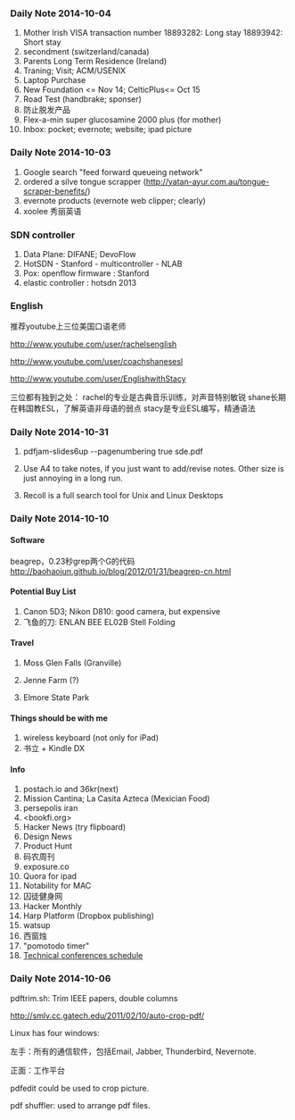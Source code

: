 ### Daily Note 2014-10-04
1. Mother Irish VISA transaction number
18893282: Long stay
18893942: Short stay
2. secondment (switzerland/canada)
3. Parents Long Term Residence (Ireland)
4. Traning; Visit; ACM/USENIX
5. Laptop Purchase
6. New Foundation <= Nov 14; CelticPlus<= Oct 15
7. Road Test (handbrake; sponser)
8. 防止脱发产品
9. Flex-a-min super glucosamine 2000 plus (for mother)
1. Inbox: pocket; evernote; website; ipad picture


### Daily Note 2014-10-03
1. Google search "feed forward queueing network"
2. ordered a silve tongue scrapper (http://yatan-ayur.com.au/tongue-scraper-benefits/)
3. evernote products (evernote web clipper; clearly)
4. xoolee 秀丽英语 

### SDN controller

1. Data Plane: DIFANE; DevoFlow
2. HotSDN - Stanford - multicontroller - NLAB
3. Pox: openflow firmware : Stanford
4. elastic controller : hotsdn 2013 

### English
推荐youtube上三位美国口语老师

http://www.youtube.com/user/rachelsenglish

http://www.youtube.com/user/coachshanesesl

http://www.youtube.com/user/EnglishwithStacy

三位都有独到之处：
rachel的专业是古典音乐训练，对声音特别敏锐
shane长期在韩国教ESL，了解英语非母语的弱点
stacy是专业ESL编写，精通语法


### Daily Note 2014-10-31
1. pdfjam-slides6up --pagenumbering true  sde.pdf

1. Use A4 to take notes, if you just want to add/revise notes. Other size is just annoying in a long run.

1. Recoll is a full search tool for Unix and Linux Desktops

### Daily Note 2014-10-10

#### Software
beagrep，0.23秒grep两个G的代码 <http://baohaojun.github.io/blog/2012/01/31/beagrep-cn.html>

#### Potential Buy List
1. Canon 5D3; Nikon D810: good camera, but expensive
2. 飞鱼的刀: ENLAN BEE EL02B Stell Folding

#### Travel

1. Moss Glen Falls (Granville)

2. Jenne Farm (?)

3. Elmore State Park

#### Things should be with me
1. wireless keyboard (not only for iPad)
2. 书立 + Kindle DX

#### Info
1. postach.io and 36kr(next)
1. Mission Cantina; La Casita Azteca (Mexician Food)
1. persepolis iran
1. <bookfi.org>
1. Hacker News (try flipboard)
2. Design News
3. Product Hunt
4. 码农周刊
5. exposure.co
6. Quora for ipad
7. Notability for MAC
8. 囚徒健身网
9. Hacker Monthly
10. Harp Platform (Dropbox publishing)
11. watsup
12. 西窗烛
13. "pomotodo timer"
14.  [Technical conferences schedule](http://confsearch.ethz.ch/confsearch/faces/pages/staticresults.jsp?query=%20SIGCOMM%20SIGMETRICS%20CONEXT%20MOBICOM%20MOBISYS%20USENIX%20NSDI%20WWW%20IMC%20MOBIHOC%20INFOCOM%20ICNP%20ICDCS%20SENSYS%20SECON%20MIDDLEWARE%20SOCC%20VEE%20IPDPS%20IWQOS%20NETWORKING%20PAM%20&graphicView=1&sortMode=1)


### Daily Note 2014-10-06

pdftrim.sh: Trim IEEE papers, double columns

http://smlv.cc.gatech.edu/2011/02/10/auto-crop-pdf/

Linux has four windows: 

左手：所有的通信软件，包括Email, Jabber, Thunderbird, Nevernote.

正面：工作平台

pdfedit could be used to crop picture.

pdf shuffler: used to arrange pdf files.




